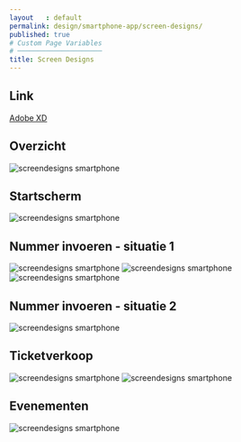 ```yaml
---
layout   : default
permalink: design/smartphone-app/screen-designs/
published: true
# Custom Page Variables
# ─────────────────────
title: Screen Designs
---
```

Link
----
<a href="https://xd.adobe.com/view/49cf88a1-be27-4ea6-5436-f32b04064ecf-3ffe/" TARGET="_blank"> Adobe XD</a>

Overzicht
---------

<img src="../../../images/screendesigns_smartphone_overview.png" alt="screendesigns smartphone" class="image_screendesigns_smartphone">


Startscherm
-----------

<img src="../../../images/screendesigns_smartphone1.png" alt="screendesigns smartphone" class="image_screendesigns_smartphone">


Nummer invoeren - situatie 1
----------------------------

<img src="../../../images/screendesigns_smartphone2.png" alt="screendesigns smartphone" class="image_screendesigns_smartphone_nomarginbottom">
<img src="../../../images/screendesigns_smartphone3.png" alt="screendesigns smartphone" class="image_screendesigns_smartphone_nomarginbottom">
<img src="../../../images/screendesigns_smartphone4.png" alt="screendesigns smartphone" class="image_screendesigns_smartphone_nomarginbottom">


Nummer invoeren - situatie 2
----------------------------

<img src="../../../images/screendesigns_smartphone5.png" alt="screendesigns smartphone" class="image_screendesigns_smartphone">


Ticketverkoop
-------------

<img src="../../../images/screendesigns_smartphone6.png" alt="screendesigns smartphone" class="image_screendesigns_smartphone">
<img src="../../../images/screendesigns_smartphone7.png" alt="screendesigns smartphone" class="image_screendesigns_smartphone">

Evenementen
-----------

<img src="../../../images/screendesigns_smartphone8.png" alt="screendesigns smartphone" class="image_screendesigns_smartphone">
